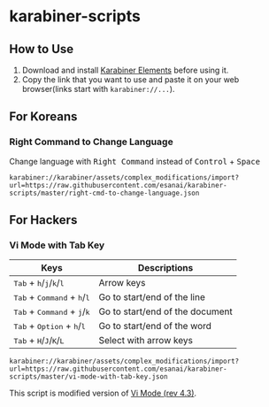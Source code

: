 # karabiner-scripts
## How to Use
1. Download and install [Karabiner Elements](https://pqrs.org/osx/karabiner/) before using it.
2. Copy the link that you want to use and paste it on your web browser(links start with `karabiner://...`).

## For Koreans
### Right Command to Change Language
Change language with <kbd>Right Command</kbd> instead of <kbd>Control</kbd> + <kbd>Space</kbd>
```
karabiner://karabiner/assets/complex_modifications/import?url=https://raw.githubusercontent.com/esanai/karabiner-scripts/master/right-cmd-to-change-language.json
```

## For Hackers
### Vi Mode with Tab Key
| Keys  | Descriptions |
|---|---|
| <kbd>Tab</kbd> + <kbd>h</kbd>/<kbd>j</kbd>/<kbd>k</kbd>/<kbd>l</kbd> | Arrow keys |
| <kbd>Tab</kbd> + <kbd>Command</kbd> + <kbd>h</kbd>/<kbd>l</kbd> | Go to start/end of the line |
| <kbd>Tab</kbd> + <kbd>Command</kbd> + <kbd>j</kbd>/<kbd>k</kbd> | Go to start/end of the document |
| <kbd>Tab</kbd> + <kbd>Option</kbd> + <kbd>h</kbd>/<kbd>l</kbd> | Go to start/end of the word | 
| <kbd>Tab</kbd> + <kbd>H</kbd>/<kbd>J</kbd>/<kbd>K</kbd>/<kbd>L</kbd> | Select with arrow keys |

```
karabiner://karabiner/assets/complex_modifications/import?url=https://raw.githubusercontent.com/esanai/karabiner-scripts/master/vi-mode-with-tab-key.json
```
This script is modified version of [Vi Mode (rev 4.3)](https://pqrs.org/osx/karabiner/complex_modifications/#vi_mode).




